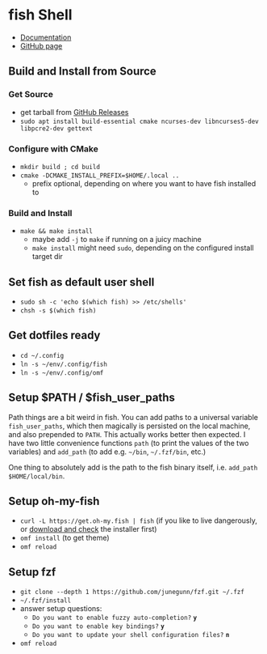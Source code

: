 # fish Shell

* [Documentation](https://fishshell.com/docs/current/index.html)
* [GitHub page](https://github.com/fish-shell/fish-shell/)

## Build and Install from Source

### Get Source

* get tarball from [GitHub Releases](https://github.com/fish-shell/fish-shell/releases)
* `sudo apt install build-essential cmake ncurses-dev libncurses5-dev libpcre2-dev gettext`

### Configure with CMake

* `mkdir build ; cd build`
* `cmake -DCMAKE_INSTALL_PREFIX=$HOME/.local ..`
  * prefix optional, depending on where you want to have fish installed to

### Build and Install

* `make && make install`
  * maybe add `-j` to `make` if running on a juicy machine
  * `make install` might need `sudo`, depending on the configured install target dir

## Set fish as default user shell

* `sudo sh -c 'echo $(which fish) >> /etc/shells'`
* `chsh -s $(which fish)`

## Get dotfiles ready

* `cd ~/.config`
* `ln -s ~/env/.config/fish`
* `ln -s ~/env/.config/omf`

## Setup $PATH / $fish_user_paths

Path things are a bit weird in fish. You can add paths to a universal variable
`fish_user_paths`, which then magically is persisted on the local machine, and
also prepended to `PATH`. This actually works better then expected. I have two
little convenience functions `path` (to print the values of the two variables)
and `add_path` (to add e.g. `~/bin`, `~/.fzf/bin`, etc.)

One thing to absolutely add is the path to the fish binary itself, i.e.
`add_path $HOME/local/bin`.

## Setup oh-my-fish

* `curl -L https://get.oh-my.fish | fish` (if you like to live dangerously, or
  [download and check](https://github.com/oh-my-fish/oh-my-fish#installation)
  the installer first)
* `omf install` (to get theme)
* `omf reload`

## Setup fzf

* `git clone --depth 1 https://github.com/junegunn/fzf.git ~/.fzf`
* `~/.fzf/install`
* answer setup questions:
  * `Do you want to enable fuzzy auto-completion?` **`y`**
  * `Do you want to enable key bindings?`  **`y`**
  * `Do you want to update your shell configuration files?` **`n`**
* `omf reload`
